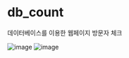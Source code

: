 # db_count
데이터베이스를 이용한 웹페이지 방문자 체크

![image](https://user-images.githubusercontent.com/94829177/170228343-74c034c3-d779-4256-abad-813e058dcc07.png)
![image](https://user-images.githubusercontent.com/94829177/170228387-79a6917b-005e-4dfa-96d9-802290b628f2.png)
